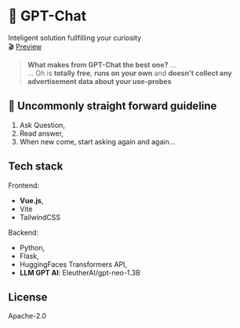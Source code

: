 # 🤖 GPT-Chat
Inteligent solution fullfilling your curiosity<br>
🎬 [Preview](https://youtu.be/qjZY_NSEM94)

> **What makes from GPT-Chat the best one?** ...<br>
> ... Oh is **totally free**, **runs on your own** and **doesn't collect any advertisement data about your use-probes**

## **📖 Uncommonly straight forward guideline**
1. Ask Question,
2. Read answer,
3. When new come, start asking again and again...

## Tech stack

Frontend:
- **Vue.js**,
- Vite
- TailwindCSS

Backend:
- Python,
- Flask,
- HuggingFaces Transformers API,
- **LLM GPT AI**: EleutherAI/gpt-neo-1.3B    

## License
Apache-2.0
